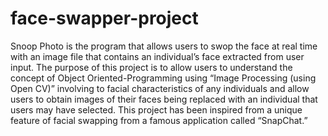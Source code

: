 # face-swapper-project
<Description>
Snoop Photo is the program that allows users to swop the face at real time with an image file that contains an individual’s face extracted from user input. The purpose of this project is to allow users to understand the concept of Object Oriented-Programming using “Image Processing (using Open CV)” involving to facial characteristics of any individuals and allow users to obtain images of their faces being replaced with an individual that users may have selected.  
<Inspiration>  
This project has been inspired from a unique feature of facial swapping from a famous application called “SnapChat.”
